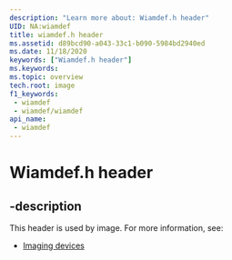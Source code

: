 ```yaml
---
description: "Learn more about: Wiamdef.h header"
UID: NA:wiamdef
title: wiamdef.h header
ms.assetid: d89bcd90-a043-33c1-b090-5984bd2940ed
ms.date: 11/18/2020
keywords: ["Wiamdef.h header"]
ms.keywords: 
ms.topic: overview
tech.root: image
f1_keywords:
 - wiamdef
 - wiamdef/wiamdef
api_name:
 - wiamdef
---
```


# Wiamdef.h header


## -description

This header is used by image. For more information, see:

- [Imaging devices](../_image/index.md)<br><br>

